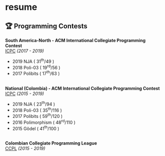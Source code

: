 # resume

## 🏆 Programming Contests

**South America-North - ACM International Collegiate Programming Contest** <br>
[ICPC](https://icpc.global) _(2017 - 2019)_
  - 2019 NJA ( 31<sup>th</sup>/49 )
  - 2018 Poli-03 ( 19<sup>rd</sup>/56 )
  - 2017 Polibits ( 17<sup>th</sup>/63 )
  <br><br>

**National (Colombia) - ACM International Collegiate Programming Contest** <br>
[ICPC](https://icpc.global) _(2015 - 2019)_
  - 2019 NJA ( 23<sup>th</sup>/94 )
  - 2018 Poli-03 ( 35<sup>th</sup>/116 )
  - 2017 Polibits ( 59<sup>th</sup>/120 )
  - 2016 Polimorphism ( 48<sup>rd</sup>/110 )
  - 2015 Gödel ( 41<sup>th</sup>/100 )
  <br><br>
  
**Colombian Collegiate Programming League** <br>
[CCPL](https://www.programmingleague.org) _(2015 - 2019)_
  <br><br>


